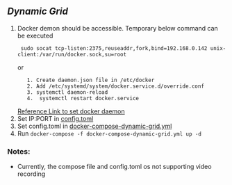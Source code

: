 ## _Dynamic Grid_

1. Docker demon should be accessible. Temporary below command can be executed
   ```
    sudo socat tcp-listen:2375,reuseaddr,fork,bind=192.168.0.142 unix-client:/var/run/docker.sock,su=root
   ```
   or
   ```
      1. Create daemon.json file in /etc/docker
      2. Add /etc/systemd/system/docker.service.d/override.conf
      3. systemctl daemon-reload
      4.  systemctl restart docker.service
   ```
   [Reference Link to set docker daemon](https://gist.github.com/styblope/dc55e0ad2a9848f2cc3307d4819d819f)
2. Set IP:PORT in [config.toml](../dynamic-selenium-grid/config.toml)
3. Set config.toml in [docker-compose-dynamic-grid.yml](../dynamic-selenium-grid/docker-compose-dynamic-grid.yml)
4. Run `docker-compose -f docker-compose-dynamic-grid.yml up -d`

### Notes:
- Currently, the compose file and config.toml os not supporting video recording